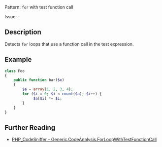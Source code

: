 Pattern: `for` with test function call

Issue: -

## Description

Detects `for` loops that use a function call in the test expression.

## Example

``` php
class Foo
{
    public function bar($x)
    {
        $a = array(1, 2, 3, 4);
        for ($i = 0; $i < count($a); $i++) {
             $a[$i] *= $i;
        }
    }
}
```

## Further Reading

* [PHP_CodeSniffer - Generic.CodeAnalysis.ForLoopWithTestFunctionCall](https://github.com/PHPCSStandards/PHP_CodeSniffer/blob/master/src/Standards/Generic/Sniffs/CodeAnalysis/ForLoopWithTestFunctionCallSniff.php)